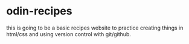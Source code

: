 # odin-recipes
this is going to be a basic recipes website to practice creating things in html/css and using version control with git/github.
